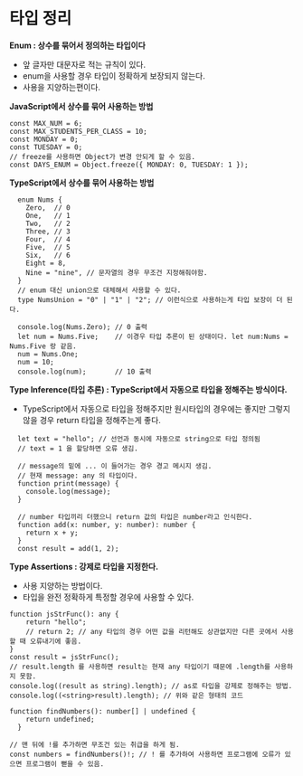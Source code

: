 타입 정리
=======

__Enum : 상수를 묶어서 정의하는 타입이다__
* 앞 글자만 대문자로 적는 규칙이 있다.
* enum을 사용할 경우 타입이 정확하게 보장되지 않는다.
* 사용을 지양하는편이다.

__JavaScript에서 상수를 묶어 사용하는 방법__
```
const MAX_NUM = 6;
const MAX_STUDENTS_PER_CLASS = 10;
const MONDAY = 0;
const TUESDAY = 0;
// freeze를 사용하면 Object가 변경 안되게 할 수 있음.
const DAYS_ENUM = Object.freeze({ MONDAY: 0, TUESDAY: 1 });
```
__TypeScript에서 상수를 묶어 사용하는 방법__
```
  enum Nums {
    Zero,  // 0
    One,   // 1
    Two,   // 2
    Three, // 3
    Four,  // 4
    Five,  // 5
    Six,   // 6
    Eight = 8,
    Nine = "nine", // 문자열의 경우 무조건 지정해줘야함.
  }
  // enum 대신 union으로 대체해서 사용할 수 있다.
  type NumsUnion = "0" | "1" | "2"; // 이런식으로 사용하는게 타입 보장이 더 된다.

  console.log(Nums.Zero); // 0 출력
  let num = Nums.Five;    // 이경우 타입 추론이 된 상태이다. let num:Nums = Nums.Five 랑 같음.
  num = Nums.One;
  num = 10;
  console.log(num);       // 10 출력
```

__Type Inference(타입 추론) : TypeScript에서 자동으로 타입을 정해주는 방식이다.__
* TypeScript에서 자동으로 타입을 정해주지만 원시타입의 경우에는 좋지만 그렇지 않을 경우 return 타입을 정해주는게 좋다.
```
  let text = "hello"; // 선언과 동시에 자동으로 string으로 타입 정의됨
  // text = 1 을 할당하면 오류 생김.

  // message의 밑에 ... 이 들어가는 경우 경고 메시지 생김.
  // 현재 message: any 의 타입이다.
  function print(message) {
    console.log(message);
  }

  // number 타입끼리 더했으니 return 값의 타입은 number라고 인식한다.
  function add(x: number, y: number): number {
    return x + y;
  }
  const result = add(1, 2);
```

__Type Assertions : 강제로 타입을 지정한다.__
* 사용 지양하는 방법이다.
* 타입을 완전 정확하게 특정할 경우에 사용할 수 있다.
```
function jsStrFunc(): any {
    return "hello";
    // return 2; // any 타입의 경우 어떤 값을 리턴해도 상관없지만 다른 곳에서 사용할 때 오류내기에 좋음.
}
const result = jsStrFunc();
// result.length 를 사용하면 result는 현재 any 타입이기 때문에 .length를 사용하지 못함.
console.log((result as string).length); // as로 타입을 강제로 정해주는 방법.
console.log((<string>result).length); // 위와 같은 형태의 코드

function findNumbers(): number[] | undefined {
    return undefined;
  }

// 맨 뒤에 !를 추가하면 무조건 있는 취급을 하게 됨.
const numbers = findNumbers()!; // ! 를 추가하여 사용하면 프로그램에 오류가 있으면 프로그램이 뻗을 수 있음.
```
